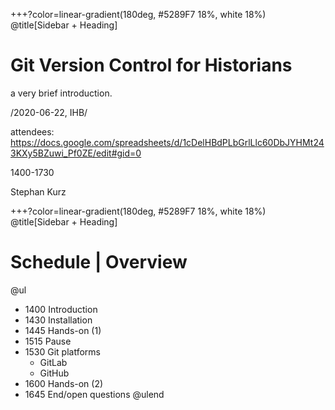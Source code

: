 +++?color=linear-gradient(180deg, #5289F7 18%, white 18%)
@title[Sidebar + Heading]

# Git Version Control for Historians

a very brief introduction. 

/2020-06-22, IHB/

attendees: https://docs.google.com/spreadsheets/d/1cDelHBdPLbGrlLlc60DbJYHMt243KXy5BZuwi_Pf0ZE/edit#gid=0

1400-1730

Stephan Kurz


+++?color=linear-gradient(180deg, #5289F7 18%, white 18%)
@title[Sidebar + Heading]

# Schedule | Overview

@ul
- 1400 Introduction 
- 1430 Installation 
- 1445 Hands-on (1) 
- 1515 Pause
- 1530 Git platforms
  - GitLab 
  - GitHub
- 1600 Hands-on (2) 
- 1645 End/open questions
@ulend

